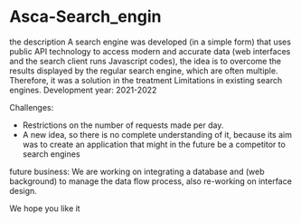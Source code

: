 # Asca-Search_engin


the description
A search engine was developed (in a simple form) that uses public API technology to access modern and accurate data (web interfaces and the search client runs Javascript codes), the idea is to overcome the results displayed by the regular search engine, which are often multiple. Therefore, it was a solution in the treatment Limitations in existing search engines.
Development year: 2021-2022

Challenges:
- Restrictions on the number of requests made per day.
- A new idea, so there is no complete understanding of it, because its aim was to create an application that might in the future be a competitor to search engines

future business:
We are working on integrating a database and (web background) to manage the data flow process, also re-working on interface design.

We hope you like it
